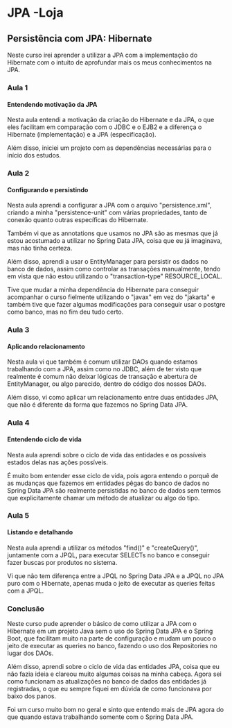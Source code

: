 # JPA -Loja

## Persistência com JPA: Hibernate

Neste curso irei aprender a utilizar a JPA com a implementação do Hibernate com o intuito de aprofundar mais os meus conhecimentos na JPA.

### Aula 1

#### Entendendo motivação da JPA

Nesta aula entendi a motivação da criação do Hibernate e da JPA, o que eles facilitam em comparação com o JDBC e o EJB2 e a diferença o Hibernate (implementação) e a JPA (especificação).

Além disso, iniciei um projeto com as dependências necessárias para o início dos estudos.

### Aula 2

#### Configurando e persistindo

Nesta aula aprendi a configurar a JPA com o arquivo "persistence.xml", criando a minha "persistence-unit" com várias propriedades, tanto de conexão quanto outras específicas do Hibernate.

Também vi que as annotations que usamos no JPA são as mesmas que já estou acostumado a utilizar no Spring Data JPA, coisa que eu já imaginava, mas não tinha certeza.

Além disso, aprendi a usar o EntityManager para persistir os dados no banco de dados, assim como controlar as transações manualmente, tendo em vista que não estou utilizando o "transaction-type" RESOURCE_LOCAL.

Tive que mudar a minha dependência do Hibernate para conseguir acompanhar o curso fielmente utilizando o "javax" em vez do "jakarta" e também tive que fazer algumas modificações para conseguir usar o postgre como banco, mas no fim deu tudo certo.

### Aula 3

#### Aplicando relacionamento

Nesta aula vi que também é comum utilizar DAOs quando estamos trabalhando com a JPA, assim como no JDBC, além de ter visto que realmente é comum não deixar lógicas de transação e abertura de EntityManager, ou algo parecido, dentro do código dos nossos DAOs.

Além disso, vi como aplicar um relacionamento entre duas entidades JPA, que não é diferente da forma que fazemos no Spring Data JPA.

### Aula 4

#### Entendendo ciclo de vida

Nesta aula aprendi sobre o ciclo de vida das entidades e os possíveis estados delas nas ações possíveis.

É muito bom entender esse ciclo de vida, pois agora entendo o porquê de as mudanças que fazemos em entidades pêgas do banco de dados no Spring Data JPA são realmente persistidas no banco de dados sem termos que explicitamente chamar um método de atualizar ou algo do tipo.

### Aula 5

#### Listando e detalhando

Nesta aula aprendi a utilizar os métodos "find()" e "createQuery()", juntamente com a JPQL, para executar SELECTs no banco e conseguir fazer buscas por produtos no sistema.

Vi que não tem diferença entre a JPQL no Spring Data JPA e a JPQL no JPA puro com o Hibernate, apenas muda o jeito de executar as queries feitas com a JPQL.

### Conclusão

Neste curso pude aprender o básico de como utilizar a JPA com o Hibernate em um projeto Java sem o uso do Spring Data JPA e o Spring Boot, que facilitam muito na parte de configuração e mudam um pouco o jeito de executar as queries no banco, fazendo o uso dos Repositories no lugar dos DAOs.

Além disso, aprendi sobre o ciclo de vida das entidades JPA, coisa que eu não fazia ideia e clareou muito algumas coisas na minha cabeça. Agora sei como funcionam as atualizações no banco de dados das entidades já registradas, o que eu sempre fiquei em dúvida de como funcionava por baixo dos panos.

Foi um curso muito bom no geral e sinto que entendo mais de JPA agora do que quando estava trabalhando somente com o Spring Data JPA.
